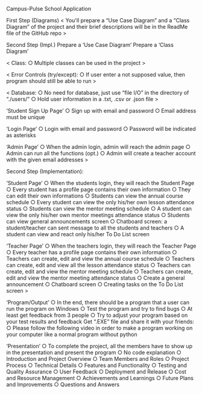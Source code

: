 Campus-Pulse
School Application 

First Step (Diagrams)
< You'll prepare a “Use Case Diagram” and a  “Class Diagram” of the project and their brief  descriptions will be in the ReadMe file of the GitHub repo >

Second Step (Impl.)
Prepare a ‘Use Case Diagram’
Prepare a ‘Class Diagram’

< Class:
○ Multiple classes can be used in the project >

< Error Controls (try/except):
○ If user enter a not supposed value, then program should still be able to run >

< Database: 
○ No need for database, just use “file I/O” in the directory of “./users/”
○ Hold user information in a .txt, .csv or .json file >

‘Student Sign Up Page’
○ Sign up with email and password
○ Email address must be unique

‘Login Page’
○ Login with email and password
○ Password will be indicated as asterisks

‘Admin Page’
○ When the admin login, admin will reach the admin page
○ Admin can run all the functions (opt.)
○ Admin will create a teacher account with the given email addresses >

Second Step (Implementation): 

‘Student Page’
○ When the students login, they will reach the Student Page
○ Every student has a profile page contains their own information 
○ They can edit their own informations
○ Students can view the annual course schedule
○ Every student can view the only his/her own lesson attendance status 
○ Students can view the mentor meeting schedule
○ A student can view the only his/her own mentor meetings attendance status
○ Students can view general announcements screen 
○ Chatboard screen: a student/teacher can sent message to all the students and teachers
○ A student can view and react only his/her To Do List screen 

‘Teacher Page’
○ When the teachers login, they will reach the Teacher Page
○ Every teacher has a profile page contains their own information
○ Teachers can create, edit and view the annual course schedule 
○ Teachers can create, edit and view all the lesson attendance status
○ Teachers can create, edit and view the mentor meeting schedule
○ Teachers can create, edit and view the mentor meeting attendance status 
○ Create a general announcement
○ Chatboard screen
○ Creating tasks on the To Do List screen >

‘Program/Output’
○ In the end, there should be a program that a user can run the program on Windows 
○ Test the program and try to find bugs
○ At least get feedback from 3 people
○ Try to adjust your program based on your test results and feedback Get “.EXE” file and share it with your friends:
○ Please follow the following video in order to make a program working on your computer like a normal program without python

‘Presentation’
○ To complete the project, all the members have to show up in the presentation and present the program 
○ No code explanation 
○ Introduction and Project Overview
○ Team Members and Roles
○ Project Process 
○ Technical Details
○ Features and Functionality
○ Testing and Quality Assurance 
○ User Feedback
○ Deployment and Release
○ Cost and Resource Management 
○ Achievements and Learnings
○ Future Plans and Improvements
○ Questions and Answers 
